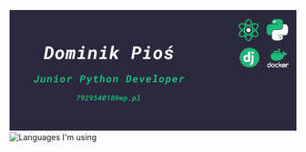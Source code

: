 ![Github Background](https://github.com/PiochU19/PiochU19/blob/main/background-github.png?raw=true)
![Languages I'm using](https://github-readme-stats.vercel.app/api/top-langs/?username=PiochU19&layout=compact&theme=blueberry)
